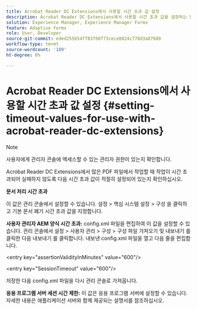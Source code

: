 ```yaml
---
title: Acrobat Reader DC Extensions에서 사용할 시간 초과 값 설정
description: Acrobat Reader DC Extensions에서 사용할 시간 초과 값을 설정하는 방법에 대해 알아봅니다.
solution: Experience Manager, Experience Manager Forms
feature: Adaptive Forms
role: User, Developer
source-git-commit: eded255b54ff83f60f73cece8824c778d3a87680
workflow-type: tm+mt
source-wordcount: '189'
ht-degree: 0%

---
```


# Acrobat Reader DC Extensions에서 사용할 시간 초과 값 설정  {#setting-timeout-values-for-use-with-acrobat-reader-dc-extensions}

>[!NOTE]
> 
> 사용자에게 관리자 콘솔에 액세스할 수 있는 관리자 권한이 있는지 확인합니다.

Acrobat Reader DC Extensions에서 많은 PDF 파일에서 작업할 때 작업이 시간 초과되어 실패하지 않도록 다음 시간 초과 값이 적절히 설정되어 있는지 확인하십시오.

**문서 처리 시간 초과**

이 값은 관리 콘솔에서 설정할 수 있습니다. 설정 > 핵심 시스템 설정 > 구성 을 클릭하고 기본 문서 폐기 시간 초과 값을 지정합니다.

**사용자 관리자 AEM 양식 시간 초과:** config.xml 파일을 편집하여 이 값을 설정할 수 있습니다. 관리 콘솔에서 설정 > 사용자 관리 > 구성 > 구성 파일 가져오기 및 내보내기 를 클릭한 다음 내보내기 를 클릭합니다. 내보낸 config.xml 파일을 열고 다음 줄을 편집합니다.

&lt;entry key=&quot;assertionValidityInMinutes&quot; value=&quot;600&quot;/>

&lt;entry key=&quot;SessionTimeout&quot; value=&quot;600&quot;/>

저장한 다음 config.xml 파일을 다시 관리 콘솔로 가져옵니다.

**응용 프로그램 서버 세션 시간 제한:** 이 값은 응용 프로그램 서버에 설정할 수 있습니다. 자세한 내용은 애플리케이션 서버와 함께 제공되는 설명서를 참조하십시오.
